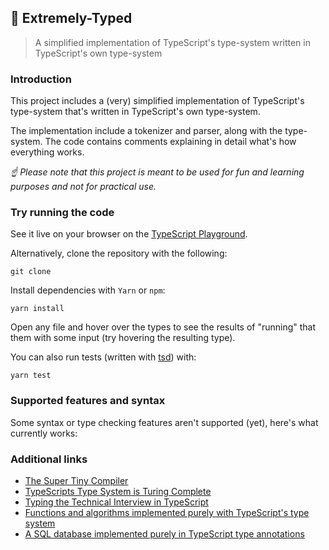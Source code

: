 ## 🐬 Extremely-Typed

> A simplified implementation of TypeScript's type-system written in TypeScript's own type-system

### Introduction

This project includes a (very) simplified implementation of TypeScript's type-system that's written in TypeScript's own type-system.

The implementation include a tokenizer and parser, along with the type-system. The code contains comments explaining in detail what's how everything works.

*☝ Please note that this project is meant to be used for fun and learning purposes and not for practical use.*

### Try running the code

See it live on your browser on the [TypeScript Playground]().

Alternatively, clone the repository with the following:

```
git clone
```

Install dependencies with `Yarn` or `npm`:

```
yarn install
```

Open any file and hover over the types to see the results of "running" that them with some input (try hovering the resulting type).

You can also run tests (written with [tsd]()) with:

```
yarn test
```

### Supported features and syntax

Some syntax or type checking features aren't supported (yet), here's what currently works:

### Additional links

- [The Super Tiny Compiler](https://github.com/jamiebuilds/the-super-tiny-compiler)
- [TypeScripts Type System is Turing Complete](https://github.com/microsoft/TypeScript/issues/14833)
- [Typing the Technical Interview in TypeScript](https://gal.hagever.com/posts/typing-the-technical-interview-in-typescript/)
- [Functions and algorithms implemented purely with TypeScript's type system](https://github.com/ronami/meta-typing)
- [A SQL database implemented purely in TypeScript type annotations](https://github.com/codemix/ts-sql)
